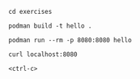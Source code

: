 ```execute-1
cd exercises
```

```execute-1
podman build -t hello .
```

```execute-1
podman run --rm -p 8080:8080 hello
```

```execute-2
curl localhost:8080
```

```execute-1
<ctrl-c>
```
